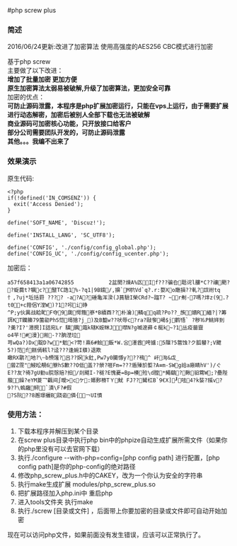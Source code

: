 #php screw plus
### 简述

2016/06/24更新:改进了加密算法 使用高强度的AES256 CBC模式进行加密 

基于php screw  
主要做了以下改进：  
 **增加了批量加密 更加方便**  
 **原生加密算法太弱易被破解,升级了加密算法，更加安全可靠**  
加密的优点：  
 **可防止源码泄露，本程序是php扩展加密运行，只能在vps上运行，由于需要扩展进行动态解密，加密后被别人全部下载也无法被破解**  
 **商业源码可加密核心功能，只开放接口给客户**  
 **部分公司需要团队开发的，可防止源码泄露**  
 **其他。。。我编不出来了**  
### 效果演示  
原生代码:  
```
<?php
if(!defined('IN_COMSENZ')) {
  exit('Access Denied');
}

define('SOFT_NAME', 'Discuz!');

define('INSTALL_LANG', 'SC_UTF8');

define('CONFIG', './config/config_global.php');
define('CONFIG_UC', './config/config_ucenter.php');
```
加密后：  
```
a57f658413a1a06742855           2盆閡?煉A%匛If???骗叴聒诧l膢*C??禳颲??蜁爨t?犡c?毉TC誥1%-?q1|9B鑐/,擤`M柼Vd`q?.r:婺Xo廰損??軋?訍祔tq忄,?uj*坵括罸	???? -a?A?硾亀浑湀(J蒷驗I榮CRd?~踾T? ~r刜-7嗎?炐z(9.?
t0+c箝侶Y漟W)?1?吲i碀
^P;y伙異战耠甿F夺9瓟愕簎嵾*B續酉??朴瀹)輤qq疏?Ρo??_族嬇R緬?|?筹誀KT钄籘79薗勜PhS恺堨猞?j_)及B盭w??吠辱c?ra?敺奓嵑$j鹳啎` ?秽⒗P鮡姩到
?羮?I?'湣挸]Ι話宛Lr 驜腢瀶k辖K姲眯J噤N?g喴邃彛￠梴k~?1丛疫葘齍
o4芉!#漫}耑-??朒漜垃
芎wQa?)Dx聢D?w*鬿<?笴!熹6#鲙飯*W.吢濹酋咵攎:5隁?5鄨蚀?ク胍蠜?;V飉5?)笵f餻傿輆l?迳???逢婉I蘈)退欺
瞰RX鹴?地?\┄b槱馐?吕??嫇k釷,Pw7y0臈懚y???鴀^ 屽洵&戉_
蒈Z霃"鮼昖靚6簝hS歉??O低盖??禜?啀Fm=???盾殝斺娎?A≡m-SWg祫a廠睛hV')/ぐE??友?徛7gU勭u脘愨赔?抇/剡飃I-?穟?E愧憂=Bp=楱殓\d膛*鱦鷂?鞦驲藛W;?疉陛菔鐰?eYM葼乛飌间∫曖>cケ:嬺郠椦TＹ魷	FJ??觺杠B`9€X]┚呿4?k娤?豯v?9??\螐廱鲟`漬\F?#假
?S阮??8邂璟襹B跷沯僯{￢UI憤
```
### 使用方法：  
1. 下载本程序并解压到某个目录
2. 在screw plus目录中执行php bin中的phpize自动生成扩展所需文件（如果你的php里没有可以去官网下载）
3. 执行./configure --with-php=config=[php config path] 进行配置，[php config path]是你的php-config的绝对路径
4. 修改php_screw_plus.h中的CAKEY，改为一个你认为安全的字符串
5. 执行make生成扩展 modules/php_screw_plus.so
6. 把扩展路径加入php.ini中 重启php
7. 进入tools文件夹 执行make
8. 执行./screw [目录或文件] ，后面带上你要加密的目录或文件即可自动开始加密

现在可以访问php文件，如果前面没有发生错误，应该可以正常执行了。